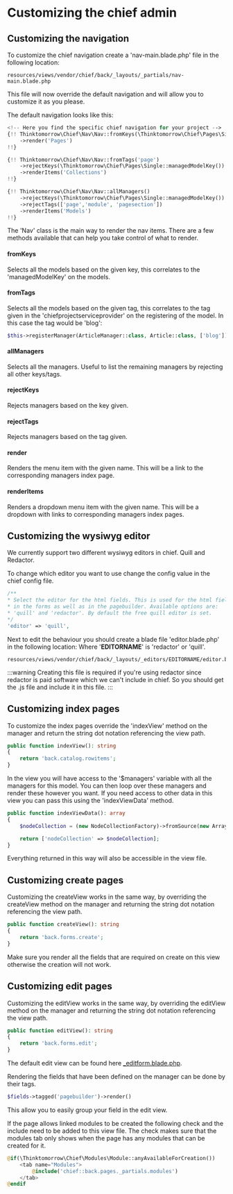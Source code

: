 # Customizing the chief admin

## Customizing the navigation

To customize the chief navigation create a 'nav-main.blade.php' file in the following location:
```
resources/views/vendor/chief/back/_layouts/_partials/nav-main.blade.php
```

This file will now override the default navigation and will allow you to customize it as you please.

The default navigation looks like this:

```php
<!-- Here you find the specific chief navigation for your project -->
{!! Thinktomorrow\Chief\Nav\Nav::fromKeys(\Thinktomorrow\Chief\Pages\Single::managedModelKey())
    ->render('Pages') 
!!}

{!! Thinktomorrow\Chief\Nav\Nav::fromTags('page')
    ->rejectKeys(\Thinktomorrow\Chief\Pages\Single::managedModelKey())
    ->renderItems('Collections')
!!}

{!! Thinktomorrow\Chief\Nav\Nav::allManagers()
    ->rejectKeys(\Thinktomorrow\Chief\Pages\Single::managedModelKey())
    ->rejectTags(['page','module', 'pagesection'])
    ->renderItems('Models')
!!}
```

The 'Nav' class is the main way to render the nav items. 
There are a few methods available that can help you take control of what to render.

#### fromKeys

Selects all the models based on the given key, this correlates to the 'managedModelKey' on the models.

#### fromTags

Selects all the models based on the given tag, this correlates to the tag given in the 'chiefprojectserviceprovider' on the registering of the model.
In this case the tag would be 'blog':

```php
$this->registerManager(ArticleManager::class, Article::class, ['blog']);
```

#### allManagers

Selects all the managers. Useful to list the remaining managers by rejecting all other keys/tags.

#### rejectKeys

Rejects managers based on the key given.

#### rejectTags

Rejects managers based on the tag given.


#### render

Renders the menu item with the given name. This will be a link to the corresponding managers index page.

#### renderItems

Renders a dropdown menu item with the given name. This will be a dropdown with links to corresponding managers index pages.

## Customizing the wysiwyg editor

We currently support two different wysiwyg editors in chief. Quill and Redactor.

To change which editor you want to use change the config value in the chief config file.

```php
/**
* Select the editor for the html fields. This is used for the html fields
* in the forms as well as in the pagebuilder. Available options are:
* 'quill' and 'redactor'. By default the free quill editor is set.
*/
'editor' => 'quill',
```

Next to edit the behaviour you should create a blade file 'editor.blade.php' in the following location:
Where '**EDITORNAME**' is 'redactor' or 'quill'.

```
resources/views/vendor/chief/back/_layouts/_editors/EDITORNAME/editor.blade.php
```

:::warning
Creating this file is required if you're using redactor since redactor is paid software which we can't include in chief. So you should get the .js file and include it in this file.
:::

## Customizing index pages

To customize the index pages override the 'indexView' method on the manager and return the string dot notation referencing the view path.

```php
public function indexView(): string
{
    return 'back.catalog.rowitems';
}
```

In the view you will have access to the '$managers' variable with all the managers for this model. 
You can then loop over these managers and render these however you want.
If you need access to other data in this view you can pass this using the 'indexViewData' method.

```php
public function indexViewData(): array
{
    $nodeCollection = (new NodeCollectionFactory)->fromSource(new ArraySource(CatalogPage::all()->all()));

    return ['nodeCollection' => $nodeCollection];
}
```

Everything returned in this way will also be accessible in the view file.

## Customizing create pages

Customizing the createView works in the same way, by overriding the createView method on the manager and returning the string dot notation referencing the view path.

```php
public function createView(): string
{
    return 'back.forms.create';
}
```

Make sure you render all the fields that are required on create on this view otherwise the creation will not work.

## Customizing edit pages

Customizing the editView works in the same way, by overriding the editView method on the manager and returning the string dot notation referencing the view path.

```php
public function editView(): string
{
    return 'back.forms.edit';
}
```

The default edit view can be found here [_editform.blade.php](https://github.com/thinktomorrow/chief/blob/master/resources/views/back/pages/_partials/_editform.blade.php).

Rendering the fields that have been defined on the manager can be done by their tags.

```php
$fields->tagged('pagebuilder')->render()
```

This allow you to easily group your field in the edit view.

If the page allows linked modules to be created the following check and the include need to be added to this view file. The check makes sure that the modules tab only shows when the page has any modules that can be created for it. 

```php
@if(\Thinktomorrow\Chief\Modules\Module::anyAvailableForCreation())
    <tab name="Modules">
        @include('chief::back.pages._partials.modules')
    </tab>
@endif
```